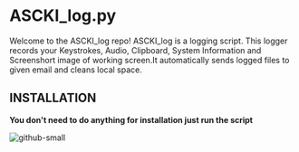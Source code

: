# ASCKI_log.py

Welcome to the ASCKI_log repo! 
ASCKI_log is a logging script. This logger records your
Keystrokes, Audio, Clipboard, System Information and 
Screenshort image of working screen.It automatically sends logged
files to given email and cleans local space.

## INSTALLATION

**You don't need to do anything for installation just run the script**

![github-small](https://drive.google.com/file/d/196LT1UL41eobDANH-IWx68qwi3TraM13/view?usp=sharing)

